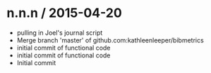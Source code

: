 
n.n.n / 2015-04-20
==================

  * pulling in Joel's journal script
  * Merge branch 'master' of github.com:kathleenleeper/bibmetrics
  * initial commit of functional code
  * initial commit of functional code
  * Initial commit
